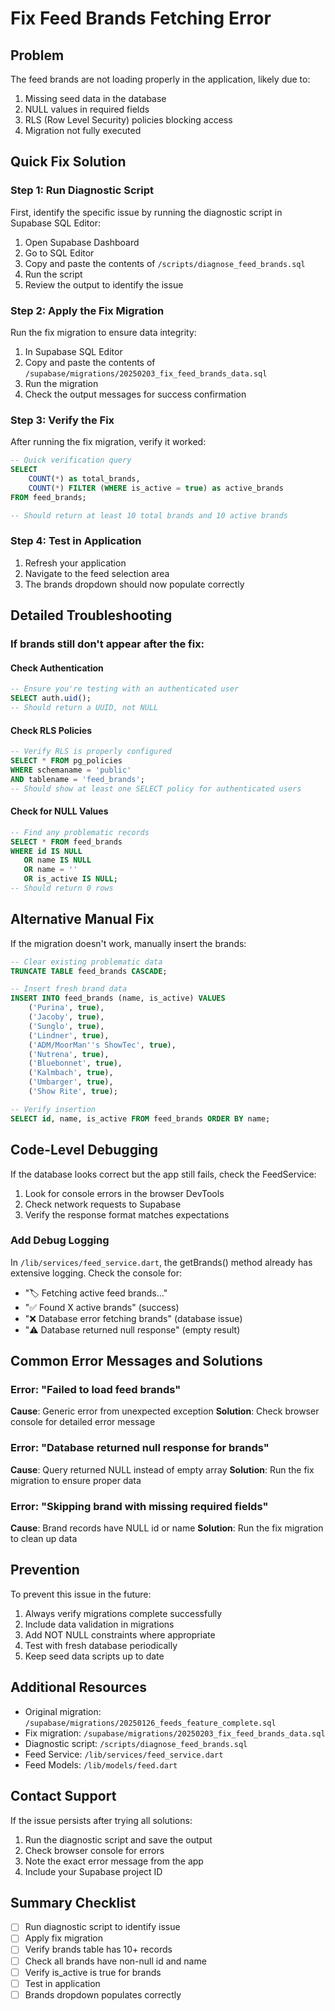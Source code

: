 # Fix Feed Brands Fetching Error

## Problem
The feed brands are not loading properly in the application, likely due to:
1. Missing seed data in the database
2. NULL values in required fields
3. RLS (Row Level Security) policies blocking access
4. Migration not fully executed

## Quick Fix Solution

### Step 1: Run Diagnostic Script
First, identify the specific issue by running the diagnostic script in Supabase SQL Editor:

1. Open Supabase Dashboard
2. Go to SQL Editor
3. Copy and paste the contents of `/scripts/diagnose_feed_brands.sql`
4. Run the script
5. Review the output to identify the issue

### Step 2: Apply the Fix Migration
Run the fix migration to ensure data integrity:

1. In Supabase SQL Editor
2. Copy and paste the contents of `/supabase/migrations/20250203_fix_feed_brands_data.sql`
3. Run the migration
4. Check the output messages for success confirmation

### Step 3: Verify the Fix
After running the fix migration, verify it worked:

```sql
-- Quick verification query
SELECT 
    COUNT(*) as total_brands,
    COUNT(*) FILTER (WHERE is_active = true) as active_brands
FROM feed_brands;

-- Should return at least 10 total brands and 10 active brands
```

### Step 4: Test in Application
1. Refresh your application
2. Navigate to the feed selection area
3. The brands dropdown should now populate correctly

## Detailed Troubleshooting

### If brands still don't appear after the fix:

#### Check Authentication
```sql
-- Ensure you're testing with an authenticated user
SELECT auth.uid();
-- Should return a UUID, not NULL
```

#### Check RLS Policies
```sql
-- Verify RLS is properly configured
SELECT * FROM pg_policies 
WHERE schemaname = 'public' 
AND tablename = 'feed_brands';
-- Should show at least one SELECT policy for authenticated users
```

#### Check for NULL Values
```sql
-- Find any problematic records
SELECT * FROM feed_brands 
WHERE id IS NULL 
   OR name IS NULL 
   OR name = ''
   OR is_active IS NULL;
-- Should return 0 rows
```

## Alternative Manual Fix

If the migration doesn't work, manually insert the brands:

```sql
-- Clear existing problematic data
TRUNCATE TABLE feed_brands CASCADE;

-- Insert fresh brand data
INSERT INTO feed_brands (name, is_active) VALUES
    ('Purina', true),
    ('Jacoby', true),
    ('Sunglo', true),
    ('Lindner', true),
    ('ADM/MoorMan''s ShowTec', true),
    ('Nutrena', true),
    ('Bluebonnet', true),
    ('Kalmbach', true),
    ('Umbarger', true),
    ('Show Rite', true);

-- Verify insertion
SELECT id, name, is_active FROM feed_brands ORDER BY name;
```

## Code-Level Debugging

If the database looks correct but the app still fails, check the FeedService:

1. Look for console errors in the browser DevTools
2. Check network requests to Supabase
3. Verify the response format matches expectations

### Add Debug Logging
In `/lib/services/feed_service.dart`, the getBrands() method already has extensive logging. Check the console for:
- "🏷️ Fetching active feed brands..."
- "✅ Found X active brands" (success)
- "❌ Database error fetching brands" (database issue)
- "⚠️ Database returned null response" (empty result)

## Common Error Messages and Solutions

### Error: "Failed to load feed brands"
**Cause**: Generic error from unexpected exception
**Solution**: Check browser console for detailed error message

### Error: "Database returned null response for brands"
**Cause**: Query returned NULL instead of empty array
**Solution**: Run the fix migration to ensure proper data

### Error: "Skipping brand with missing required fields"
**Cause**: Brand records have NULL id or name
**Solution**: Run the fix migration to clean up data

## Prevention

To prevent this issue in the future:

1. Always verify migrations complete successfully
2. Include data validation in migrations
3. Add NOT NULL constraints where appropriate
4. Test with fresh database periodically
5. Keep seed data scripts up to date

## Additional Resources

- Original migration: `/supabase/migrations/20250126_feeds_feature_complete.sql`
- Fix migration: `/supabase/migrations/20250203_fix_feed_brands_data.sql`
- Diagnostic script: `/scripts/diagnose_feed_brands.sql`
- Feed Service: `/lib/services/feed_service.dart`
- Feed Models: `/lib/models/feed.dart`

## Contact Support

If the issue persists after trying all solutions:
1. Run the diagnostic script and save the output
2. Check browser console for errors
3. Note the exact error message from the app
4. Include your Supabase project ID

## Summary Checklist

- [ ] Run diagnostic script to identify issue
- [ ] Apply fix migration
- [ ] Verify brands table has 10+ records
- [ ] Check all brands have non-null id and name
- [ ] Verify is_active is true for brands
- [ ] Test in application
- [ ] Brands dropdown populates correctly